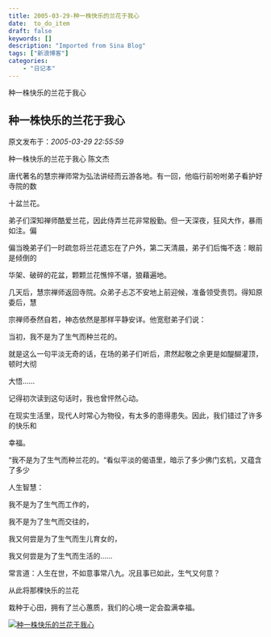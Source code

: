 ```yaml
---
title: 2005-03-29-种一株快乐的兰花于我心
date:  to_do_item
draft: false
keywords: []
description: "Imported from Sina Blog"
tags: ["新浪博客"]
categories: 
    - "日记本"
---
```

种一株快乐的兰花于我心
## 种一株快乐的兰花于我心

 原文发布于：*2005-03-29 22:55:59*

种一株快乐的兰花于我心 陈文杰

唐代著名的慧宗禅师常为弘法讲经而云游各地。有一回，他临行前吩咐弟子看护好寺院的数

十盆兰花。

弟子们深知禅师酷爱兰花，因此侍弄兰花非常殷勤。但一天深夜，狂风大作，暴雨如注。偏

偏当晚弟子们一时疏忽将兰花遗忘在了户外，第二天清晨，弟子们后悔不迭：眼前是倾倒的

华架、破碎的花盆，颗颗兰花憔悴不堪，狼藉遍地。

几天后，慧宗禅师返回寺院。众弟子忐忑不安地上前迎候，准备领受责罚。得知原委后，慧

宗禅师泰然自若，神态依然是那样平静安详。他宽慰弟子们说：

当初，我不是为了生气而种兰花的。

就是这么一句平淡无奇的话，在场的弟子们听后，肃然起敬之余更是如醍醐灌顶，顿时大彻

大悟……

记得初次读到这句话时，我也曾怦然心动。

在现实生活里，现代人时常心为物役，有太多的患得患失。因此，我们错过了许多的快乐和

幸福。

“我不是为了生气而种兰花的。“看似平淡的偈语里，暗示了多少佛门玄机，又蕴含了多少

人生智慧：

我不是为了生气而工作的，

我不是为了生气而交往的，

我又何尝是为了生气而生儿育女的，

我又何尝是为了生气而生活的……

常言道：人生在世，不如意事常八九。况且事已如此，生气又何意？

从此将那稞快乐的兰花

栽种于心田，拥有了兰心蕙质，我们的心境一定会盈满幸福。

[![种一株快乐的兰花于我心](http://s4.sinaimg.cn/middle/6983393849da9956e7733&amp;690)](http://s12.sinaimg.cn/middle/6983393849da99598db6b&amp;690)


